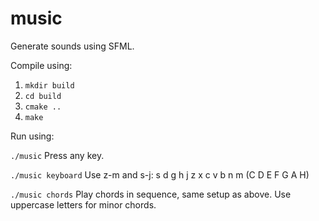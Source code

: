 # music
Generate sounds using SFML.

Compile using:

1. `mkdir build`
2. `cd build`
3. `cmake ..`
4. `make`

Run using:

`./music`
Press any key.

`./music keyboard`
Use z-m and s-j:
  s d   g h j
 z x c v b n m
(C D E F G A H)

`./music chords`
Play chords in sequence, same setup as above. Use uppercase letters for minor chords.

